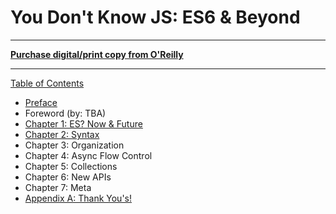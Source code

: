 # You Don't Know JS: ES6 & Beyond

-----

**[Purchase digital/print copy from O'Reilly](http://shop.oreilly.com/product/0636920033769.do)**

-----

[Table of Contents](toc.md)

* [Preface](../preface.md)
* Foreword (by: TBA)
* [Chapter 1: ES? Now & Future](ch1.md)
* [Chapter 2: Syntax](ch2.md)
* Chapter 3: Organization
* Chapter 4: Async Flow Control
* Chapter 5: Collections
* Chapter 6: New APIs
* Chapter 7: Meta
* [Appendix A: Thank You's!](apA.md)
